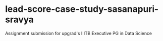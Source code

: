 # lead-score-case-study-sasanapuri-sravya
Assignment submission for upgrad's IIITB Executive PG in Data Science
